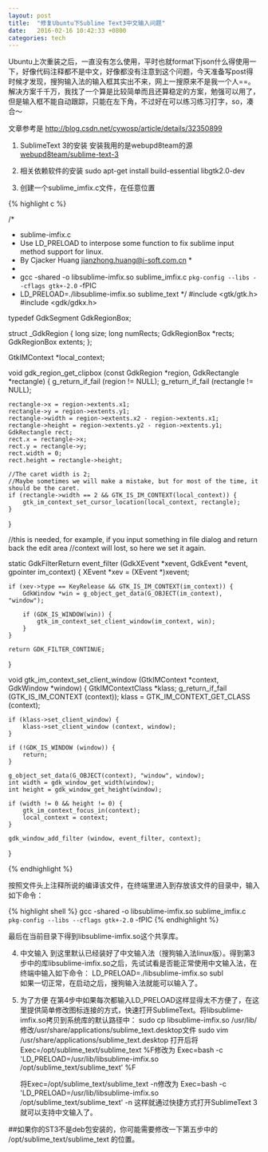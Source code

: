 ```yaml
---
layout: post
title:  "修复Ubuntu下Sublime Text3中文输入问题"
date:   2016-02-16 10:42:33 +0800
categories: tech
---
```


Ubuntu上次重装之后，一直没有怎么使用，平时也就format下json什么得使用一下，好像代码注释都不是中文，好像都没有注意到这个问题，今天准备写post得时候才发现，搜狗输入法的输入框其实出不来，网上一搜原来不是我一个人==。解决方案千千万，我找了一个算是比较简单而且还算稳定的方案，勉强可以用了，但是输入框不能自动跟踪，只能在左下角，不过好在可以练习练习打字，so，凑合～

文章参考是 http://blog.csdn.net/cywosp/article/details/32350899

1. SublimeText 3的安装
    安装我用的是webupd8team的源 [webupd8team/sublime-text-3](http://ppa.launchpad.net/webupd8team/sublime-text-3/ubuntu)

2. 相关依赖软件的安装
    sudo apt-get install build-essential libgtk2.0-dev

3. 创建一个sublime_imfix.c文件，在任意位置

{% highlight c %}

/*
 * sublime-imfix.c
 * Use LD_PRELOAD to interpose some function to fix sublime input method support for linux.
 * By Cjacker Huang <jianzhong.huang@i-soft.com.cn> *
 *
 * gcc -shared -o libsublime-imfix.so sublime_imfix.c  `pkg-config --libs --cflags gtk+-2.0` -fPIC
 * LD_PRELOAD=./libsublime-imfix.so sublime_text
 */
#include <gtk/gtk.h>
#include <gdk/gdkx.h>

typedef GdkSegment GdkRegionBox;

struct _GdkRegion
{
    long size;
    long numRects;
    GdkRegionBox *rects;
    GdkRegionBox extents;
};

GtkIMContext *local_context;

void
gdk_region_get_clipbox (const GdkRegion *region,
                        GdkRectangle    *rectangle)
{
    g_return_if_fail (region != NULL);
    g_return_if_fail (rectangle != NULL);

    rectangle->x = region->extents.x1;
    rectangle->y = region->extents.y1;
    rectangle->width = region->extents.x2 - region->extents.x1;
    rectangle->height = region->extents.y2 - region->extents.y1;
    GdkRectangle rect;
    rect.x = rectangle->x;
    rect.y = rectangle->y;
    rect.width = 0;
    rect.height = rectangle->height;

    //The caret width is 2;
    //Maybe sometimes we will make a mistake, but for most of the time, it should be the caret.
    if (rectangle->width == 2 && GTK_IS_IM_CONTEXT(local_context)) {
        gtk_im_context_set_cursor_location(local_context, rectangle);
    }
}

//this is needed, for example, if you input something in file dialog and return back the edit area
//context will lost, so here we set it again.

static GdkFilterReturn event_filter (GdkXEvent *xevent, GdkEvent *event, gpointer im_context)
{
    XEvent *xev = (XEvent *)xevent;

    if (xev->type == KeyRelease && GTK_IS_IM_CONTEXT(im_context)) {
        GdkWindow *win = g_object_get_data(G_OBJECT(im_context), "window");

        if (GDK_IS_WINDOW(win)) {
            gtk_im_context_set_client_window(im_context, win);
        }
    }

    return GDK_FILTER_CONTINUE;
}

void gtk_im_context_set_client_window (GtkIMContext *context,
                                       GdkWindow    *window)
{
    GtkIMContextClass *klass;
    g_return_if_fail (GTK_IS_IM_CONTEXT (context));
    klass = GTK_IM_CONTEXT_GET_CLASS (context);

    if (klass->set_client_window) {
        klass->set_client_window (context, window);
    }

    if (!GDK_IS_WINDOW (window)) {
        return;
    }

    g_object_set_data(G_OBJECT(context), "window", window);
    int width = gdk_window_get_width(window);
    int height = gdk_window_get_height(window);

    if (width != 0 && height != 0) {
        gtk_im_context_focus_in(context);
        local_context = context;
    }

    gdk_window_add_filter (window, event_filter, context);
}

{% endhighlight %}


按照文件头上注释所说的编译该文件，在终端里进入到存放该文件的目录中，输入如下命令：

{% highlight shell %}
    gcc -shared -o libsublime-imfix.so sublime_imfix.c  `pkg-config --libs --cflags gtk+-2.0` -fPIC
{% endhighlight %}

最后在当前目录下得到libsublime-imfix.so这个共享库。

4. 中文输入
    到这里默认已经装好了中文输入法（搜狗输入法linux版）。得到第3步中的库libsublime-imfix.so之后，先试试看是否能正常使用中文输入法，在终端中输入如下命令：
    LD_PRELOAD=./libsublime-imfix.so subl      
如果一切正常，在启动之后，搜狗输入法就能可以输入了。


5. 为了方便
    在第4步中如果每次都输入LD_PRELOAD这样显得太不方便了，在这里提供简单修改图标连接的方式，快速打开SublimeText。将libsublime-imfix.so拷贝到系统库的默认路径中：
    sudo cp libsublime-imfix.so /usr/lib/
    修改/usr/share/applications/sublime_text.desktop文件
    sudo vim /usr/share/applications/sublime_text.desktop
    打开后将Exec=/opt/sublime_text/sublime_text %F修改为
    Exec=bash -c 'LD_PRELOAD=/usr/lib/libsublime-imfix.so /opt/sublime_text/sublime_text' %F

   将Exec=/opt/sublime_text/sublime_text -n修改为
    Exec=bash -c 'LD_PRELOAD=/usr/lib/libsublime-imfix.so /opt/sublime_text/sublime_text' -n
这样就通过快捷方式打开SublimeText 3就可以支持中文输入了。


##如果你的ST3不是deb包安装的，你可能需要修改一下第五步中的 /opt/sublime_text/sublime_text 的位置。
